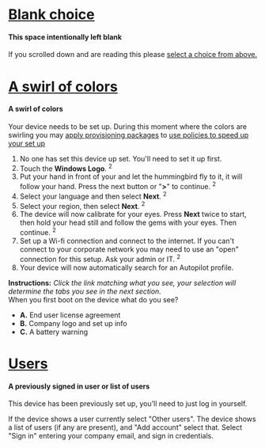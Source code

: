 # [Blank choice](#tab/firstBlank)

#### This space intentionally left blank

If you scrolled down and are reading this please [select a choice from above.](#set-up-flows)

# [A swirl of colors](#tab/OOBEswirl)

#### A swirl of colors

Your device needs to be set up. During this moment where the colors are swirling you may [apply provisioning packages](hololens-provisioning.md) to [use policies to speed up your set up](#use-policies-to-speed-up-your-set-up)

1. No one has set this device up set. You'll need to set it up first.
1. Touch the **Windows Logo**. <sup>2</sup>
1. Put your hand in front of your and let the hummingbird fly to it, it will follow your hand. Press the next button or "**>**" to continue. <sup>2</sup>
1. Select your language and then select **Next**. <sup>2</sup>
1. Select your region, then select **Next**. <sup>2</sup>
1. The device will now calibrate for your eyes. Press **Next** twice to start, then hold your head still and follow the gems with your eyes. Then continue. <sup>2</sup>
1. Set up a Wi-fi connection and connect to the internet. If you can't connect to your corporate network you may need to use an "open" connection for this setup. Ask your admin or IT. <sup>2</sup>
1. Your device will now automatically search for an Autopilot profile.

**Instructions:** *Click the link matching what you see, your selection will determine the tabs you see in the next section.*
<br> When you first boot on the device what do you see?

- **A.** End user license agreement
- **B.** Company logo and set up info
- **C.** A battery warning

# [Users](#tab/Users)

#### A previously signed in user or list of users

This device has been previously set up, you'll need to just log in yourself.

If the device shows a user currently select "Other users".
The device shows a list of users (if any are present), and "Add account" select that.
Select "Sign in" entering your company email, and sign in credentials.

